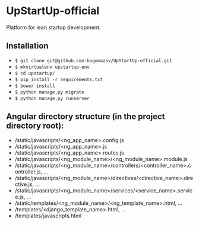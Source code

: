 # UpStartUp-official
Platform for lean startup development.

## Installation

* `$ git clone git@github.com:bogomazov/UpStartUp-official.git`
* `$ mkvirtualenv upstartup-env`
* `$ cd upstartup/`
* `$ pip install -r requirements.txt`
* `$ bower install`
* `$ python manage.py migrate`
* `$ python manage.py runserver`

## Angular directory structure (in the project directory root):

* /static/javascripts/<ng_app_name>.config.js
* /static/javascripts/<ng_app_name>.js
* /static/javascripts/<ng_app_name>.routes.js
* /static/javascripts/<ng_module_name>/<ng_module_name>.module.js
* /static/javascripts/<ng_module_name>/controllers/<controller_name>.controller.js, …
* /static/javascripts/<ng_module_name>/directives/<directive_name>.directive.js, …
* /static/javascripts/<ng_module_name>/services/<service_name>.service.js, …
* /static/templates/<ng_module_name>/<ng_template_name>.html, …
* /templates/<django_template_name>.html, …
* /templates/javascripts.html

